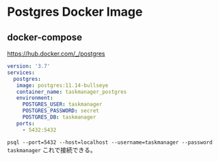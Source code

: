 # Postgres Docker Image

## docker-compose

https://hub.docker.com/_/postgres

```yaml
version: '3.7'
services:
  postgres:
   image: postgres:11.14-bullseye
   container_name: taskmanager_postgres
   environment:
     POSTGRES_USER: taskmanager
     POSTGRES_PASSWORD: secret
     POSTGRES_DB: taskmanager
   ports:
     - 5432:5432
```

`psql --port=5432 --host=localhost --username=taskmanager --password taskmanager` これで接続できる。

